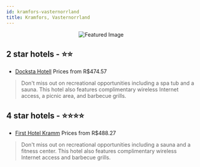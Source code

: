 ```yaml
---
id: kramfors-vasternorrland
title: Kramfors, Vasternorrland
---
```


<center><img src="https://i.travelapi.com/hotels/15000000/14880000/14878300/14878278/a1fcb362_z.jpg" alt="Featured Image" /></center>


##  2 star hotels - ⭐️⭐️

-    [Docksta Hotell](https://us.hurb.com/hotels/kramfors/docksta-hotell-JNP-JP851373?cmp=18055) Prices from R$474.57
   > Don't miss out on recreational opportunities including a spa tub and a sauna. This hotel also features complimentary wireless Internet access, a picnic area, and barbecue grills.

##  4 star hotels - ⭐️⭐️⭐️⭐️

-    [First Hotel Kramm](https://us.hurb.com/hotels/kramfors/first-hotel-kramm-JNP-JP520576?cmp=18055) Prices from R$488.27
   > Don't miss out on recreational opportunities including a sauna and a fitness center. This hotel also features complimentary wireless Internet access and barbecue grills.
